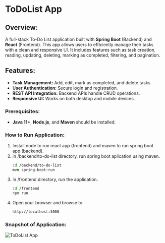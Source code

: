 
# ToDoList App

## Overview:
A full-stack To-Do List application built with **Spring Boot** (Backend) and **React** (Frontend). This app allows users to efficiently manage their tasks with a clean and responsive UI. It includes features such as task creation, reading, updating, deleting, marking as completed, filtering, and pagination.

## Features:
- **Task Management:** Add, edit, mark as completed, and delete tasks.
- **User Authentication:** Secure login and registration.
- **REST API Integration:** Backend APIs handle CRUD operations.
- **Responsive UI:** Works on both desktop and mobile devices.

### Prerequisites:
- **Java 11+**, **Node.js**, and **Maven** should be installed.

### How to Run Application:
1. Install node to run react app (frontend) and maven to run spring boot app (backend).
2. in /backend/to-do-list directory, run spring boot aplication using maven.
   ```sh
   cd /backend/to-do-list
   mvn spring-boot:run
3. In /frontend directory, run the application.
   ```sh
   cd /frontend
   npm run
4. Open your browser and browse to:
   ```sh
   http://localhost:3000

### Snapshot of Application:
![ToDoList App](https://i.imgur.com/7bjdoTW.png)
